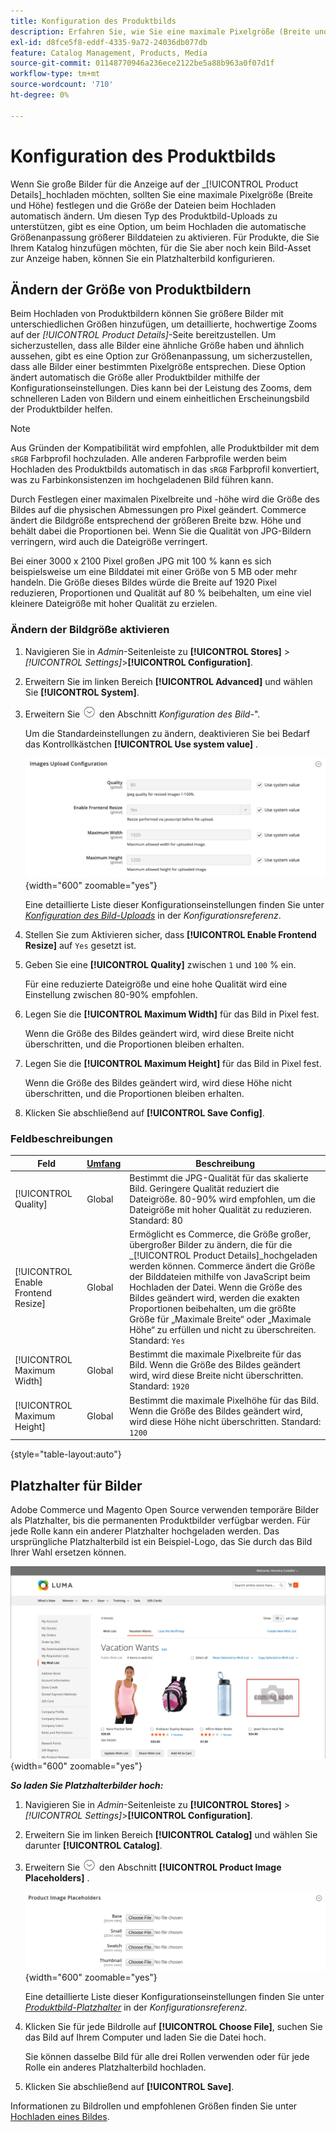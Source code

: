 ```yaml
---
title: Konfiguration des Produktbilds
description: Erfahren Sie, wie Sie eine maximale Pixelgröße (Breite und Höhe) festlegen und die Größe von Produktbilddateien beim Hochladen automatisch ändern.
exl-id: d8fce5f8-eddf-4335-9a72-24036db077db
feature: Catalog Management, Products, Media
source-git-commit: 01148770946a236ece2122be5a88b963a0f07d1f
workflow-type: tm+mt
source-wordcount: '710'
ht-degree: 0%

---
```


# Konfiguration des Produktbilds

Wenn Sie große Bilder für die Anzeige auf der _[!UICONTROL Product Details]_hochladen möchten, sollten Sie eine maximale Pixelgröße (Breite und Höhe) festlegen und die Größe der Dateien beim Hochladen automatisch ändern. Um diesen Typ des Produktbild-Uploads zu unterstützen, gibt es eine Option, um beim Hochladen die automatische Größenanpassung größerer Bilddateien zu aktivieren. Für Produkte, die Sie Ihrem Katalog hinzufügen möchten, für die Sie aber noch kein Bild-Asset zur Anzeige haben, können Sie ein Platzhalterbild konfigurieren.

## Ändern der Größe von Produktbildern

Beim Hochladen von Produktbildern können Sie größere Bilder mit unterschiedlichen Größen hinzufügen, um detaillierte, hochwertige Zooms auf der _[!UICONTROL Product Details]_-Seite bereitzustellen. Um sicherzustellen, dass alle Bilder eine ähnliche Größe haben und ähnlich aussehen, gibt es eine Option zur Größenanpassung, um sicherzustellen, dass alle Bilder einer bestimmten Pixelgröße entsprechen. Diese Option ändert automatisch die Größe aller Produktbilder mithilfe der Konfigurationseinstellungen. Dies kann bei der Leistung des Zooms, dem schnelleren Laden von Bildern und einem einheitlichen Erscheinungsbild der Produktbilder helfen.

>[!NOTE]
>
>Aus Gründen der Kompatibilität wird empfohlen, alle Produktbilder mit dem `sRGB` Farbprofil hochzuladen. Alle anderen Farbprofile werden beim Hochladen des Produktbilds automatisch in das `sRGB` Farbprofil konvertiert, was zu Farbinkonsistenzen im hochgeladenen Bild führen kann.

Durch Festlegen einer maximalen Pixelbreite und -höhe wird die Größe des Bildes auf die physischen Abmessungen pro Pixel geändert. Commerce ändert die Bildgröße entsprechend der größeren Breite bzw. Höhe und behält dabei die Proportionen bei. Wenn Sie die Qualität von JPG-Bildern verringern, wird auch die Dateigröße verringert.

Bei einer 3000 x 2100 Pixel großen JPG mit 100 % kann es sich beispielsweise um eine Bilddatei mit einer Größe von 5 MB oder mehr handeln. Die Größe dieses Bildes würde die Breite auf 1920 Pixel reduzieren, Proportionen und Qualität auf 80 % beibehalten, um eine viel kleinere Dateigröße mit hoher Qualität zu erzielen.

### Ändern der Bildgröße aktivieren

1. Navigieren Sie in _Admin_-Seitenleiste zu **[!UICONTROL Stores]** > _[!UICONTROL Settings]_>**[!UICONTROL Configuration]**.

1. Erweitern Sie im linken Bereich **[!UICONTROL Advanced]** und wählen Sie **[!UICONTROL System]**.

1. Erweitern Sie ![Erweiterungsauswahl](../assets/icon-display-expand.png) den Abschnitt _Konfiguration des Bild-_&quot;.

   Um die Standardeinstellungen zu ändern, deaktivieren Sie bei Bedarf das Kontrollkästchen **[!UICONTROL Use system value]** .

   ![Konfiguration des Bild-Uploads](../configuration-reference/advanced/assets/system-image-upload-configuration.png){width="600" zoomable="yes"}

   Eine detaillierte Liste dieser Konfigurationseinstellungen finden Sie unter [_Konfiguration des Bild-Uploads_](../configuration-reference/advanced/system.md#image-upload-configuration) in der _Konfigurationsreferenz_.

1. Stellen Sie zum Aktivieren sicher, dass **[!UICONTROL Enable Frontend Resize]** auf `Yes` gesetzt ist.

1. Geben Sie eine **[!UICONTROL Quality]** zwischen `1` und `100` % ein.

   Für eine reduzierte Dateigröße und eine hohe Qualität wird eine Einstellung zwischen 80-90% empfohlen.

1. Legen Sie die **[!UICONTROL Maximum Width]** für das Bild in Pixel fest.

   Wenn die Größe des Bildes geändert wird, wird diese Breite nicht überschritten, und die Proportionen bleiben erhalten.

1. Legen Sie die **[!UICONTROL Maximum Height]** für das Bild in Pixel fest.

   Wenn die Größe des Bildes geändert wird, wird diese Höhe nicht überschritten, und die Proportionen bleiben erhalten.

1. Klicken Sie abschließend auf **[!UICONTROL Save Config]**.

### Feldbeschreibungen

| Feld | [Umfang](../getting-started/websites-stores-views.md#scope-settings) | Beschreibung |
|--- |--- |--- |
| [!UICONTROL Quality] | Global | Bestimmt die JPG-Qualität für das skalierte Bild. Geringere Qualität reduziert die Dateigröße. 80-90% wird empfohlen, um die Dateigröße mit hoher Qualität zu reduzieren. Standard: 80 |
| [!UICONTROL Enable Frontend Resize] | Global | Ermöglicht es Commerce, die Größe großer, übergroßer Bilder zu ändern, die für die _[!UICONTROL Product Details]_hochgeladen werden können. Commerce ändert die Größe der Bilddateien mithilfe von JavaScript beim Hochladen der Datei. Wenn die Größe des Bildes geändert wird, werden die exakten Proportionen beibehalten, um die größte Größe für „Maximale Breite“ oder „Maximale Höhe“ zu erfüllen und nicht zu überschreiten. Standard: `Yes` |
| [!UICONTROL Maximum Width] | Global | Bestimmt die maximale Pixelbreite für das Bild. Wenn die Größe des Bildes geändert wird, wird diese Breite nicht überschritten. Standard: `1920` |
| [!UICONTROL Maximum Height] | Global | Bestimmt die maximale Pixelhöhe für das Bild. Wenn die Größe des Bildes geändert wird, wird diese Höhe nicht überschritten. Standard: `1200` |

{style="table-layout:auto"}

## Platzhalter für Bilder

Adobe Commerce und Magento Open Source verwenden temporäre Bilder als Platzhalter, bis die permanenten Produktbilder verfügbar werden. Für jede Rolle kann ein anderer Platzhalter hochgeladen werden. Das ursprüngliche Platzhalterbild ist ein Beispiel-Logo, das Sie durch das Bild Ihrer Wahl ersetzen können.

![Bildplatzhalter](./assets/storefront-image-placeholder.png){width="600" zoomable="yes"}

**_So laden Sie Platzhalterbilder hoch:_**

1. Navigieren Sie in _Admin_-Seitenleiste zu **[!UICONTROL Stores]** > _[!UICONTROL Settings]_>**[!UICONTROL Configuration]**.

1. Erweitern Sie im linken Bereich **[!UICONTROL Catalog]** und wählen Sie darunter **[!UICONTROL Catalog]**.

1. Erweitern Sie ![Erweiterungssymbol](../assets/icon-display-expand.png) den Abschnitt **[!UICONTROL Product Image Placeholders]** .

   ![Platzhalter für Produktbilder](../configuration-reference/catalog/assets/catalog-product-image-placeholders.png){width="600" zoomable="yes"}

   Eine detaillierte Liste dieser Konfigurationseinstellungen finden Sie unter [_Produktbild-Platzhalter_](../configuration-reference/catalog/catalog.md#product-image-placeholders) in der _Konfigurationsreferenz_.

1. Klicken Sie für jede Bildrolle auf **[!UICONTROL Choose File]**, suchen Sie das Bild auf Ihrem Computer und laden Sie die Datei hoch.

   Sie können dasselbe Bild für alle drei Rollen verwenden oder für jede Rolle ein anderes Platzhalterbild hochladen.

1. Klicken Sie abschließend auf **[!UICONTROL Save]**.

Informationen zu Bildrollen und empfohlenen Größen finden Sie unter [Hochladen eines Bildes](product-image.md#upload-an-image).
